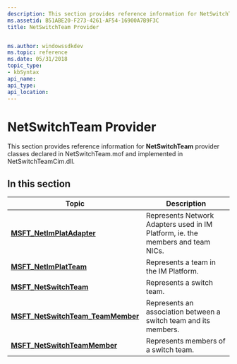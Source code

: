 ```yaml
---
description: This section provides reference information for NetSwitchTeam provider classes declared in NetSwitchTeam.mof and implemented in NetSwitchTeamCim.dll.
ms.assetid: B51ABE20-F273-4261-AF54-16900A7B9F3C
title: NetSwitchTeam Provider


ms.author: windowssdkdev
ms.topic: reference
ms.date: 05/31/2018
topic_type: 
- kbSyntax
api_name: 
api_type: 
api_location: 
---
```


# NetSwitchTeam Provider

This section provides reference information for **NetSwitchTeam** provider classes declared in NetSwitchTeam.mof and implemented in NetSwitchTeamCim.dll.

## In this section



| Topic                                                                               | Description                                                                                |
|-------------------------------------------------------------------------------------|--------------------------------------------------------------------------------------------|
| [**MSFT\_NetImPlatAdapter**](msft-netimplatadapter-netswitchteam.md)<br/>    | Represents Network Adapters used in IM Platform, ie. the members and team NICs.<br/> |
| [**MSFT\_NetImPlatTeam**](msft-netimplatteam-netswitchteam.md)<br/>          | Represents a team in the IM Platform.<br/>                                           |
| [**MSFT\_NetSwitchTeam**](msft-netswitchteam.md)<br/>                        | Represents a switch team.<br/>                                                       |
| [**MSFT\_NetSwitchTeam\_TeamMember**](msft-netswitchteam-teammember.md)<br/> | Represents an association between a switch team and its members.<br/>                |
| [**MSFT\_NetSwitchTeamMember**](msft-netswitchteammember.md)<br/>            | Represents members of a switch team.<br/>                                            |



 

 

 




